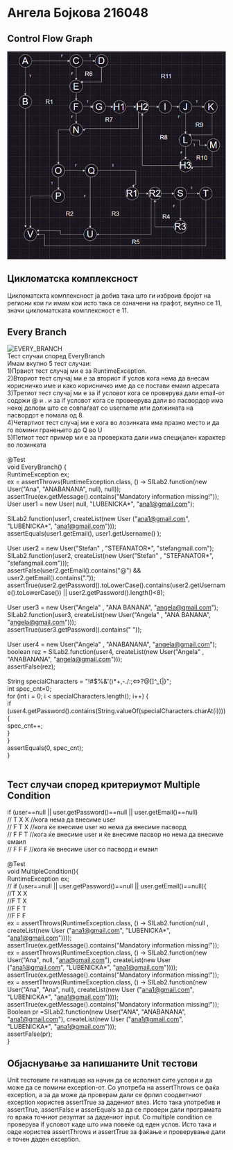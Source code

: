# Ангела Бојкова 216048 
## Control Flow Graph 
![CFG](images/CFG.png)<br />
## Цикломатска комплексност
Цикломатскта комплексност ја добив така што ги изброив бројот на региони кои ги имам кои исто така се означени на графот, вкупно се 11, значи цикломатската комплексност е 11.

## Every Branch
![EVERY_BRANCH](images/EVEY_BRANCH.png)<br />
Тест случаи според EveryBranch <br />
Имам вкупно 5 тест случаи: <br />
1)Првиот тест случај ми е за RuntimeException.<br />
2)Вториот тест случај ми е за вториот if услов кога нема да внесам корисничко име и како корисничко име да се постави емаил адресата <br />
3)Третиот тест случај ми е за if условот кога се проверува дали email-от содржи @ и . и за if условот кога се провеерува дали во пасвордор има некој делови што се совпаѓаат со username или должината на пасвордот е помала од 8. <br />
4)Четвртиот тест случај ми е кога во лозинката има празно место и да го помини гранењето до  Q во U <br />
5)Петиот тест пример ми е за проверката дали има специјален карактер во лозинката <br />
<br />
    @Test <br />
    void EveryBranch() { <br />
        RuntimeException ex; <br />
        ex = assertThrows(RuntimeException.class, () -> SILab2.function(new User("Ana", "ANABANANA", null), null)); <br />
        assertTrue(ex.getMessage().contains("Mandatory information missing!")); <br />
        User user1 = new User( null, "LUBENICKA*", "ana1@gmail.com");<br /> <br />
        SILab2.function(user1, createList(new User ("ana1@gmail.com", "LUBENICKA*", "ana1@gmail.com")));<br />
        assertEquals(user1.getEmail(), user1.getUsername()  );<br /><br />
        User user2 = new User("Stefan" , "STEFANATOR*", "stefangmail.com");<br />
        SILab2.function(user2, createList(new User("Stefan" , "STEFANATOR*", "stefangmail.com")));<br />
        assertFalse(user2.getEmail().contains("@") && user2.getEmail().contains("."));<br />
        assertTrue(user2.getPassword().toLowerCase().contains(user2.getUsername().toLowerCase()) || user2.getPassword().length()<8);<br /><br />
        User user3 = new User("Angela" , "ANA BANANA", "angela@gmail.com");<br />
        SILab2.function(user3, createList(new User("Angela" , "ANA BANANA", "angela@gmail.com")));<br />
        assertTrue(user3.getPassword().contains(" "));<br /><br />
        User user4 = new User("Angela" , "ANABANANA", "angela@gmail.com");<br />
        boolean rez = SILab2.function(user4, createList(new User("Angela" , "ANABANANA", "angela@gmail.com")));<br />
        assertFalse(rez);<br /><br />
       String specialCharacters = "!#$%&'()*+,-./:;<=>?@[]^_{|}"; <br />
        int spec_cnt=0; <br />
        for (int i = 0; i < specialCharacters.length(); i++) { <br />
            if (user4.getPassword().contains(String.valueOf(specialCharacters.charAt(i)))) { <br />
                spec_cnt++;<br />
            } <br />
        } <br />
        assertEquals(0, spec_cnt); <br />
    } <br /><br />


## Тест случаи според критериумот Multiple Condition
if (user==null || user.getPassword()==null || user.getEmail()==null) <br />
// T X X //кога нема да внесиме user <br />
// F T X //кога ќе внесиме user но нема да внесиме пасворд <br />
// F F T //кога ќе внесиме user и ќе внесиме пасвор но нема да внесиме емаил <br />
// F F F //кога ќе внесиме user со пасворд и емаил <br />
<br />
    @Test <br />
    void MultipleCondition(){ <br />
        RuntimeException ex; <br />
        // if (user==null || user.getPassword()==null || user.getEmail()==null){ <br />
        //T X X <br />
        //F T X <br />
        //F F T <br />
        //F F F <br />
        ex = assertThrows(RuntimeException.class, () -> SILab2.function(null , createList(new User ("ana1@gmail.com", "LUBENICKA*", "ana1@gmail.com")))); <br />
        assertTrue(ex.getMessage().contains("Mandatory information missing!")); <br />
        ex = assertThrows(RuntimeException.class, () -> SILab2.function(new User("Ana", null, "ana@gmail.com"), createList(new User ("ana1@gmail.com", "LUBENICKA*", "ana1@gmail.com")))); <br />
        assertTrue(ex.getMessage().contains("Mandatory information missing!")); <br />
        ex = assertThrows(RuntimeException.class, () -> SILab2.function(new User("Ana", "Ana", null), createList(new User ("ana1@gmail.com", "LUBENICKA*", "ana1@gmail.com")))); <br />
        assertTrue(ex.getMessage().contains("Mandatory information missing!")); <br />
        Boolean pr =SILab2.function(new User("ANA", "ANABANANA", "ana1@gmail.com"), createList(new User ("ana1@gmail.com", "LUBENICKA*", "ana1@gmail.com"))); <br />
        assertFalse(pr); <br />
    } <br />
## Објаснување за напишаните Unit тестови <br />
Unit тестовите ги напишав на начин да се исполнат сите услови и да може да се помини exception-от. Со употреба на assertThrows се фаќа exception, a за да може да проверам дали се фрлил соодветниот exception користев assertTrue за дадениот влез. Исто така употребив и assertTrue, assertFalse и asserEquals за да се провери дали програмата го враќа точниот резултат за дадениот input.
Со multiple condition се проверува if условот каде што има повеќе од еден услов. Исто така и овде користев assertThrows и assertTrue за фаќање и проверување дали е точен даден exception.


